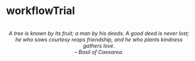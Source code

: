 # workflowTrial
<!-- QUOTE:START -->
<p align="center"><br><i>A tree is known by its fruit; a man by his deeds. A good deed is never lost; he who sows courtesy reaps friendship, and he who plants kindness gathers love.</i><br><i>– Basil of Caesarea.</i><br></p>
<!-- QUOTE:END -->

